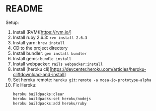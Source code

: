 # README

Setup:

1) Install (RVM)[https://rvm.io/]
2) Install ruby 2.6.3: `rvm install 2.6.3`
3) Install yarn: `brew install`
4) CD to the project directory
5) Install bundler: `gem install bundler`
6) Install gems: `bundle install`
7) Install webpacker: `rails webpacker:install`
8) Install (heroku cli)[https://devcenter.heroku.com/articles/heroku-cli#download-and-install]
9) Set heroku remote: `heroku git:remote -a mosa-io-prototype-alpha`
10) Fix Heroku: 
    ```bash
    heroku buildpacks:clear
    heroku buildpacks:set heroku/nodejs
    heroku buildpacks:add heroku/ruby
    ```
